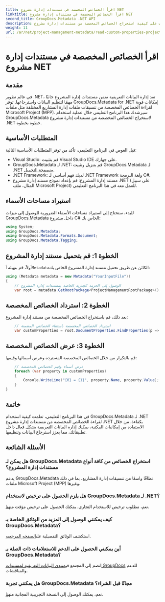 ```yaml
---
title: اقرأ الخصائص المخصصة في مستندات إدارة مشروع NET
linktitle: اقرأ الخصائص المخصصة في مستندات إدارة مشروع NET
second_title: GroupDocs.Metadata .NET API
description: تعرف على كيفية استخراج الخصائص المخصصة من مستندات إدارة مشروع .NET باستخدام GroupDocs.Metadata لـ .NET. تعزيز إدارة البيانات الوصفية الخاصة بك.
weight: 11
url: /ar/net/project-management-metadata/read-custom-properties-project-management-documents/
---
```


# اقرأ الخصائص المخصصة في مستندات إدارة مشروع NET

## مقدمة
في عالم تطوير .NET، تعد إدارة البيانات التعريفية ضمن مستندات إدارة المشروع جانبًا مهمًا لتنظيم البيانات واسترجاعها. توفر GroupDocs.Metadata for .NET إمكانات قوية لقراءة الخصائص المخصصة من تنسيقات ملفات إدارة المشاريع المختلفة مثل ملفات Microsoft Project (MPP). سيرشدك هذا البرنامج التعليمي خلال عملية استخدام GroupDocs.Metadata لاستخراج الخصائص المخصصة من مستندات إدارة مشروع .NET خطوة بخطوة.
## المتطلبات الأساسية
قبل الغوص في البرنامج التعليمي، تأكد من توفر المتطلبات الأساسية التالية:
- Visual Studio: قم بتثبيت Visual Studio IDE على جهازك.
-  GroupDocs.Metadata لـ .NET: قم بتنزيل وتثبيت GroupDocs.Metadata لـ .NET من[صفحة التحميل](https://releases.groupdocs.com/metadata/net/).
- .NET Framework: لديك فهم أساسي لـ .NET Framework ولغة البرمجة C#.
- مستند إدارة المشروع: قم بإعداد نموذج مستند إدارة مشروع .NET (على سبيل المثال، ملف Microsoft Project) للعمل معه في هذا البرنامج التعليمي.

## استيراد مساحات الأسماء
للبدء، ستحتاج إلى استيراد مساحات الأسماء الضرورية للوصول إلى ميزات GroupDocs.Metadata داخل مشروع C# الخاص بك:
```csharp
using System;
using GroupDocs.Metadata;
using GroupDocs.Metadata.Formats.Document;
using GroupDocs.Metadata.Tagging;
```
## الخطوة 1: قم بتحميل مستند إدارة المشروع
 أولاً، قم بتهيئة أ`Metadata`الكائن عن طريق تحميل مستند إدارة المشروع الخاص بك:
```csharp
using (Metadata metadata = new Metadata("YourInputFile"))
{
    // الوصول إلى الحزمة الجذرية الخاصة بمستندات إدارة المشروع
    var root = metadata.GetRootPackage<ProjectManagementRootPackage>();
```
## الخطوة 2: استرداد الخصائص المخصصة
بعد ذلك، قم باستخراج الخصائص المخصصة من مستند إدارة المشروع:
```csharp
    // استرداد الخصائص المخصصة باستثناء الخصائص المضمنة
    var customProperties = root.DocumentProperties.FindProperties(p => !p.Tags.Contains(Tags.Document.BuiltIn));
```
## الخطوة 3: عرض الخصائص المخصصة
قم بالتكرار من خلال الخصائص المخصصة المستردة وعرض أسمائها وقيمها:
```csharp
    // عرض أسماء وقيم الخصائص المخصصة
    foreach (var property in customProperties)
    {
        Console.WriteLine("{0} = {1}", property.Name, property.Value);
    }
}
```

## خاتمة
في هذا البرنامج التعليمي، تعلمت كيفية استخدام GroupDocs.Metadata لـ .NET لقراءة الخصائص المخصصة من مستندات إدارة مشروع .NET بكفاءة. من خلال الاستفادة من إمكانيات المكتبة، يمكنك إدارة البيانات التعريفية بشكل فعال داخل تطبيقاتك، مما يعزز استرجاع البيانات وتنظيمها.

## الأسئلة الشائعة
### هل يمكن لـ GroupDocs.Metadata استخراج الخصائص من كافة أنواع مستندات إدارة المشروع؟
يدعم GroupDocs.Metadata نطاقًا واسعًا من تنسيقات إدارة المشاريع، بما في ذلك ملفات Microsoft Project (MPP) وغيرها.
### هل يلزم الحصول على ترخيص لاستخدام GroupDocs.Metadata لـ .NET؟
 نعم، مطلوب ترخيص للاستخدام التجاري. يمكنك الحصول على ترخيص مؤقت من[هنا](https://purchase.groupdocs.com/temporary-license/).
### كيف يمكنني الوصول إلى المزيد من الوثائق الخاصة بـ GroupDocs.Metadata؟
 استكشف الوثائق التفصيلية على[الصفحه المرجعيه](https://tutorials.groupdocs.com/metadata/net/).
### أين يمكنني الحصول على الدعم للاستعلامات ذات الصلة بـ GroupDocs.Metadata؟
 انضم إلى المجتمع في[منتدى البيانات التعريفية لمستندات GroupDocs](https://forum.groupdocs.com/c/metadata/14) للدعم والمناقشات.
### هل يمكنني تجربة GroupDocs.Metadata مجانًا قبل الشراء؟
 نعم، يمكنك الوصول إلى النسخة التجريبية المجانية من[هنا](https://releases.groupdocs.com/).